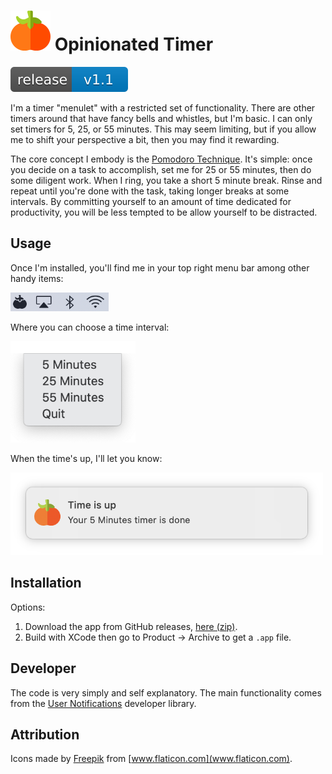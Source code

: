 <h1>
<img src="images/tomato-color.svg" alt="Tomato Icon" width="64" />
Opinionated Timer
</h1>

<a href="https://github.com/zkokaja/opinionated-timer/releases/tag/v1.1">
    <img src="images/release-badge.svg" alt="Version 1.1 Release Badge" />
</a>

I'm a timer "menulet" with a restricted set of functionality. There are other
timers around that have fancy bells and whistles, but I'm basic. I can only set
timers for 5, 25, or 55 minutes. This may seem limiting, but if you allow me to
shift your perspective a bit, then you may find it rewarding.

The core concept I embody is the [Pomodoro Technique]. It's simple: once you
decide on a task to accomplish, set me for 25 or 55 minutes, then do some
diligent work. When I ring, you take a short 5 minute break. Rinse and repeat
until you're done with the task, taking longer breaks at some intervals. By
committing yourself to an amount of time dedicated for productivity, you will
be less tempted to be allow yourself to be distracted.

## Usage

Once I'm installed, you'll find me in your top right menu bar among other handy items:

<img src="images/menu-bar.png" alt="Menu Bar Icon" height="30" />

Where you can choose a time interval: 

<img src="images/menu-items.png" alt="Menu Options" width="200" />

When the time's up, I'll let you know:

<img src="images/notification-example.png" alt="Notification Example" width="500" />


## Installation

Options:

1. Download the app from GitHub releases,
   [here (zip)](https://github.com/zkokaja/opinionated-timer/releases/latest/download/OpinionatedTimer.zip).
2. Build with XCode then go to Product -> Archive to get a `.app` file.

## Developer

The code is very simply and self explanatory. The main functionality comes
from the [User Notifications] developer library.


## Attribution

Icons made by [Freepik](https://www.flaticon.com/authors/freepik) from [www.flaticon.com](www.flaticon.com).

[Pomodoro Technique]: https://en.wikipedia.org/wiki/Pomodoro_Technique
[User Notifications]:https://developer.apple.com/documentation/usernotifications/
